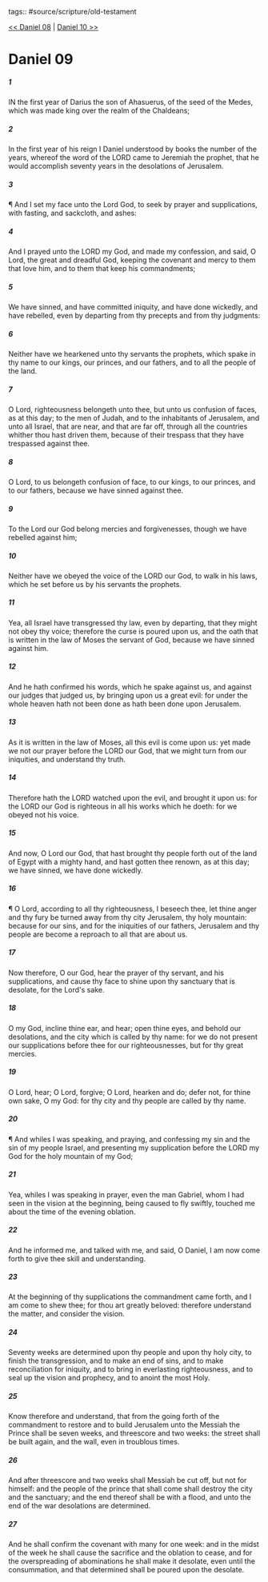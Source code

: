tags:: #source/scripture/old-testament

[<< Daniel 08](old-testament/27_Daniel/Daniel_08.md) | [Daniel 10 >>](old-testament/27_Daniel/Daniel_10.md)

# Daniel 09

##### 1

IN the first year of Darius the son of Ahasuerus, of the seed of the Medes, which was made king over the realm of the Chaldeans;

##### 2

In the first year of his reign I Daniel understood by books the number of the years, whereof the word of the LORD came to Jeremiah the prophet, that he would accomplish seventy years in the desolations of Jerusalem.

##### 3

¶ And I set my face unto the Lord God, to seek by prayer and supplications, with fasting, and sackcloth, and ashes:

##### 4

And I prayed unto the LORD my God, and made my confession, and said, O Lord, the great and dreadful God, keeping the covenant and mercy to them that love him, and to them that keep his commandments;

##### 5

We have sinned, and have committed iniquity, and have done wickedly, and have rebelled, even by departing from thy precepts and from thy judgments:

##### 6

Neither have we hearkened unto thy servants the prophets, which spake in thy name to our kings, our princes, and our fathers, and to all the people of the land.

##### 7

O Lord, righteousness belongeth unto thee, but unto us confusion of faces, as at this day; to the men of Judah, and to the inhabitants of Jerusalem, and unto all Israel, that are near, and that are far off, through all the countries whither thou hast driven them, because of their trespass that they have trespassed against thee.

##### 8

O Lord, to us belongeth confusion of face, to our kings, to our princes, and to our fathers, because we have sinned against thee.

##### 9

To the Lord our God belong mercies and forgivenesses, though we have rebelled against him;

##### 10

Neither have we obeyed the voice of the LORD our God, to walk in his laws, which he set before us by his servants the prophets.

##### 11

Yea, all Israel have transgressed thy law, even by departing, that they might not obey thy voice; therefore the curse is poured upon us, and the oath that is written in the law of Moses the servant of God, because we have sinned against him.

##### 12

And he hath confirmed his words, which he spake against us, and against our judges that judged us, by bringing upon us a great evil: for under the whole heaven hath not been done as hath been done upon Jerusalem.

##### 13

As it is written in the law of Moses, all this evil is come upon us: yet made we not our prayer before the LORD our God, that we might turn from our iniquities, and understand thy truth.

##### 14

Therefore hath the LORD watched upon the evil, and brought it upon us: for the LORD our God is righteous in all his works which he doeth: for we obeyed not his voice.

##### 15

And now, O Lord our God, that hast brought thy people forth out of the land of Egypt with a mighty hand, and hast gotten thee renown, as at this day; we have sinned, we have done wickedly.

##### 16

¶ O Lord, according to all thy righteousness, I beseech thee, let thine anger and thy fury be turned away from thy city Jerusalem, thy holy mountain: because for our sins, and for the iniquities of our fathers, Jerusalem and thy people are become a reproach to all that are about us.

##### 17

Now therefore, O our God, hear the prayer of thy servant, and his supplications, and cause thy face to shine upon thy sanctuary that is desolate, for the Lord's sake.

##### 18

O my God, incline thine ear, and hear; open thine eyes, and behold our desolations, and the city which is called by thy name: for we do not present our supplications before thee for our righteousnesses, but for thy great mercies.

##### 19

O Lord, hear; O Lord, forgive; O Lord, hearken and do; defer not, for thine own sake, O my God: for thy city and thy people are called by thy name.

##### 20

¶ And whiles I was speaking, and praying, and confessing my sin and the sin of my people Israel, and presenting my supplication before the LORD my God for the holy mountain of my God;

##### 21

Yea, whiles I was speaking in prayer, even the man Gabriel, whom I had seen in the vision at the beginning, being caused to fly swiftly, touched me about the time of the evening oblation.

##### 22

And he informed me, and talked with me, and said, O Daniel, I am now come forth to give thee skill and understanding.

##### 23

At the beginning of thy supplications the commandment came forth, and I am come to shew thee; for thou art greatly beloved: therefore understand the matter, and consider the vision.

##### 24

Seventy weeks are determined upon thy people and upon thy holy city, to finish the transgression, and to make an end of sins, and to make reconciliation for iniquity, and to bring in everlasting righteousness, and to seal up the vision and prophecy, and to anoint the most Holy.

##### 25

Know therefore and understand, that from the going forth of the commandment to restore and to build Jerusalem unto the Messiah the Prince shall be seven weeks, and threescore and two weeks: the street shall be built again, and the wall, even in troublous times.

##### 26

And after threescore and two weeks shall Messiah be cut off, but not for himself: and the people of the prince that shall come shall destroy the city and the sanctuary; and the end thereof shall be with a flood, and unto the end of the war desolations are determined.

##### 27

And he shall confirm the covenant with many for one week: and in the midst of the week he shall cause the sacrifice and the oblation to cease, and for the overspreading of abominations he shall make it desolate, even until the consummation, and that determined shall be poured upon the desolate.
